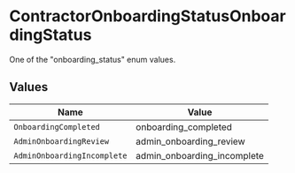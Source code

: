 # ContractorOnboardingStatusOnboardingStatus

One of the "onboarding_status" enum values.


## Values

| Name                        | Value                       |
| --------------------------- | --------------------------- |
| `OnboardingCompleted`       | onboarding_completed        |
| `AdminOnboardingReview`     | admin_onboarding_review     |
| `AdminOnboardingIncomplete` | admin_onboarding_incomplete |